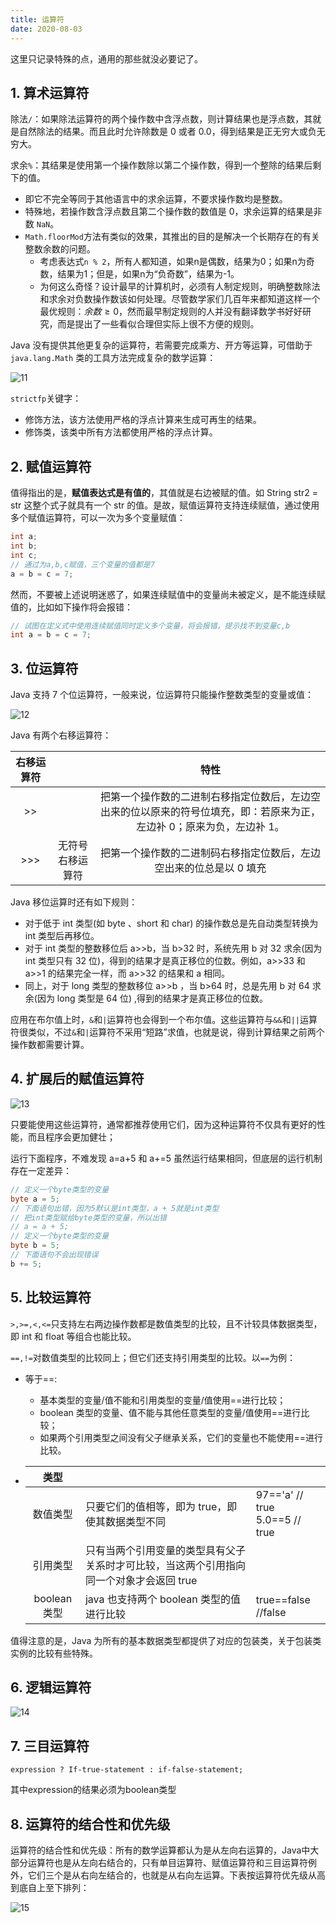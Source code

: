 ```yaml
---
title: 运算符
date: 2020-08-03
---
```


这里只记录特殊的点，通用的那些就没必要记了。

## 1. 算术运算符

除法`/`：如果除法运算符的两个操作数中含浮点数，则计算结果也是浮点数，其就是自然除法的结果。而且此时允许除数是 0 或者 0.0，得到结果是正无穷大或负无穷大。

求余`%`：其结果是使用第一个操作数除以第二个操作数，得到一个整除的结果后剩下的值。

- 即它不完全等同于其他语言中的求余运算，不要求操作数均是整数。
- 特殊地，若操作数含浮点数且第二个操作数的数值是 0，求余运算的结果是非数 `NaN`。
- `Math.floorMod`方法有类似的效果，其推出的目的是解决一个长期存在的有关整数余数的问题。
    - 考虑表达式`n % 2`，所有人都知道，如果n是偶数，结果为0；如果n为奇数，结果为1；但是，如果n为“负奇数”，结果为-1。
    - 为何这么奇怪？设计最早的计算机时，必须有人制定规则，明确整数除法和求余对负数操作数该如何处理。尽管数学家们几百年来都知道这样一个最优规则：$余数\ge0$，然而最早制定规则的人并没有翻译数学书好好研究，而是提出了一些看似合理但实际上很不方便的规则。

Java 没有提供其他更复杂的运算符，若需要完成乘方、开方等运算，可借助于 `java.lang.Math` 类的工具方法完成复杂的数学运算：

![11](https://chua-n.gitee.io/figure-bed/notebook/Java/11.png)

`strictfp`关键字：

- 修饰方法，该方法使用严格的浮点计算来生成可再生的结果。
- 修饰类，该类中所有方法都使用严格的浮点计算。

## 2. 赋值运算符

值得指出的是，**赋值表达式是有值的**，其值就是右边被赋的值。如 String str2 = str 这整个式子就具有一个 str 的值。是故，赋值运算符支持连续赋值，通过使用多个赋值运算符，可以一次为多个变量赋值：

```java
int a;
int b;
int c;
// 通过为a,b,c赋值，三个变量的值都是7
a = b = c = 7;
```

然而，不要被上述说明迷惑了，如果连续赋值中的变量尚未被定义，是不能连续赋值的，比如如下操作将会报错：

```java
// 试图在定义式中使用连续赋值同时定义多个变量，将会报错，提示找不到变量c,b
int a = b = c = 7;
```

## 3. 位运算符

Java 支持 7 个位运算符，一般来说，位运算符只能操作整数类型的变量或值：

![12](https://chua-n.gitee.io/figure-bed/notebook/Java/12.png)

Java 有两个右移运算符：

| 右移运算符 |                  |                                                          特性                                                          |
| :--------: | :--------------: | :--------------------------------------------------------------------------------------------------------------------: |
|     >>     |                  | 把第一个操作数的二进制右移指定位数后，左边空出来的位以原来的符号位填充，即：若原来为正，左边补 0；原来为负，左边补 1。 |
|    >>>     | 无符号右移运算符 |                          把第一个操作数的二进制码右移指定位数后，左边空出来的位总是以 0 填充                           |

Java 移位运算时还有如下规则：

-   对于低于 int 类型(如 byte 、short 和 char) 的操作数总是先自动类型转换为 int 类型后再移位。
-   对于 int 类型的整数移位后 a>>b，当 b>32 时，系统先用 b 对 32 求余(因为 int 类型只有 32 位)，得到的结果才是真正移位的位数。例如，a>>33 和 a>>1 的结果完全一样，而 a>>32 的结果和 a 相同。
-   同上，对于 long 类型的整数移位 a>>b ，当 b>64 时，总是先用 b 对 64 求余(因为 long 类型是 64 位) ,得到的结果才是真正移位的位数。

应用在布尔值上时，`&`和`|`运算符也会得到一个布尔值。这些运算符与`&&`和`||`运算符很类似，不过`&`和`|`运算符不采用“短路”求值，也就是说，得到计算结果之前两个操作数都需要计算。

## 4. 扩展后的赋值运算符

![13](https://chua-n.gitee.io/figure-bed/notebook/Java/13.png)

只要能使用这些运算符，通常都推荐使用它们，因为这种运算符不仅具有更好的性能，而且程序会更加健壮；

运行下面程序，不难发现 a=a+5 和 a+=5 虽然运行结果相同，但底层的运行机制存在一定差异：

```java
// 定义一个byte类型的变量
byte a = 5;
// 下面语句出错，因为5默认是int类型，a + 5就是int类型
// 把int类型赋给byte类型的变量，所以出错
// a = a + 5;
// 定义一个byte类型的变量
byte b = 5;
// 下面语句不会出现错误
b += 5;
```

## 5. 比较运算符

`>,>=,<,<=`只支持左右两边操作数都是数值类型的比较，且不计较具体数据类型，即 int 和 float 等组合也能比较。

`==,!=`对数值类型的比较同上；但它们还支持引用类型的比较。以`==`为例：

-   等于==:

    -   基本类型的变量/值不能和引用类型的变量/值使用==进行比较；
    -   boolean 类型的变量、值不能与其他任意类型的变量/值使用==进行比较；
    -   如果两个引用类型之间没有父子继承关系，它们的变量也不能使用==进行比较。

-   |     类型     |                                                              |                                     |
    | :----------: | ------------------------------------------------------------ | ----------------------------------- |
    |   数值类型   | 只要它们的值相等，即为 true，即使其数据类型不同              | 97=='a' // true<br />5.0==5 // true |
    |   引用类型   | 只有当两个引用变量的类型具有父子关系时才可比较，当这两个引用指向同一个对象才会返回 true |                                     |
    | boolean 类型 | java 也支持两个 boolean 类型的值进行比较                     | true==false //false                 |

值得注意的是，Java 为所有的基本数据类型都提供了对应的包装类，关于包装类实例的比较有些特殊。

## 6. 逻辑运算符

![14](https://chua-n.gitee.io/figure-bed/notebook/Java/14.png)

## 7. 三目运算符

`expression ? If-true-statement : if-false-statement;`

其中expression的结果必须为boolean类型

## 8. 运算符的结合性和优先级

运算符的结合性和优先级：所有的数学运算都认为是从左向右运算的，Java中大部分运算符也是从左向右结合的，只有单目运算符、赋值运算符和三目运算符例外，它们三个是从右向左结合的，也就是从右向左运算。下表按运算符优先级从高到底自上至下排列：

![15](https://chua-n.gitee.io/figure-bed/notebook/Java/15.png)

